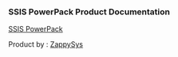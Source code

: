 ### SSIS PowerPack Product Documentation

[SSIS PowerPack](/static/img/SSIS-PowerPack-Logo.png)


Product by : [ZappySys](https://zappysys.com)
